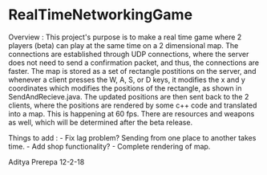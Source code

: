 # RealTimeNetworkingGame


Overview : 
  This project's purpose is to make a real time game where 2 players (beta) can play at the same time on a 2 dimensional
  map. The connections are established through UDP connections, where the server does not need to send a confirmation
  packet, and thus, the connections are faster. The map is stored as a set of rectangle postitions on the server, and 
  whenever a client presses the W, A, S, or D keys, it modifies the x and y coordinates which modifies the positions
  of the rectangle, as shown in SendAndRecieve.java. The updated positions are then sent back to the 2 clients, where the
  positions are rendered by some c++ code and translated into a map. This is happening at 60 fps. There are resources and 
  weapons as well, which will be determined after the beta release.
  
Things to add : 
      - Fix lag problem? Sending from one place to another takes time.
      - Add shop functionality?
      - Complete rendering of map.
     
Aditya Prerepa 12-2-18

